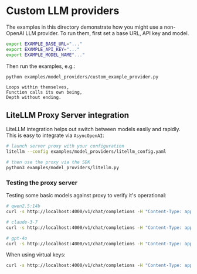 # Custom LLM providers

The examples in this directory demonstrate how you might use a non-OpenAI LLM provider. To run them, first set a base URL, API key and model.

```bash
export EXAMPLE_BASE_URL="..."
export EXAMPLE_API_KEY="..."
export EXAMPLE_MODEL_NAME"..."
```

Then run the examples, e.g.:

```
python examples/model_providers/custom_example_provider.py

Loops within themselves,
Function calls its own being,
Depth without ending.
```


## LiteLLM Proxy Server integration

LiteLLM integration helps out switch between models easily and rapidly. This is easy to integrate via `AsyncOpenAI`:

```bash
# launch server proxy with your configuration
litellm --config examples/model_providers/litellm_config.yaml

# then use the proxy via the SDK
python3 examples/model_providers/litellm.py
```

### Testing the proxy server
Testing some basic models against proxy to verify it's operational:
```bash
# qwen2.5:14b
curl -s http://localhost:4000/v1/chat/completions -H "Content-Type: application/json" -d '{"model": "qwen2.5:14b", "messages": [{"role": "user", "content": "Say hi"}], "max_tokens": 10}' | jq

# claude-3-7
curl -s http://localhost:4000/v1/chat/completions -H "Content-Type: application/json" -d '{"model": "claude-3-7", "messages": [{"role": "user", "content": "Say hi"}], "max_tokens": 10}' | jq

# gpt-4o
curl -s http://localhost:4000/v1/chat/completions -H "Content-Type: application/json" -d '{"model": "gpt-4o", "messages": [{"role": "user", "content": "Say hi"}], "max_tokens": 10}' | jq
```

When using virtual keys:
```bash
curl -s http://localhost:4000/v1/chat/completions -H "Content-Type: application/json" -H "Authorization: Bearer REDACTED_EXAMPLE_KEY" -d '{"model": "gpt-4o-mini", "messages": [{"role": "user", "content": "Say hi"}], "max_tokens": 10}' | jq
```